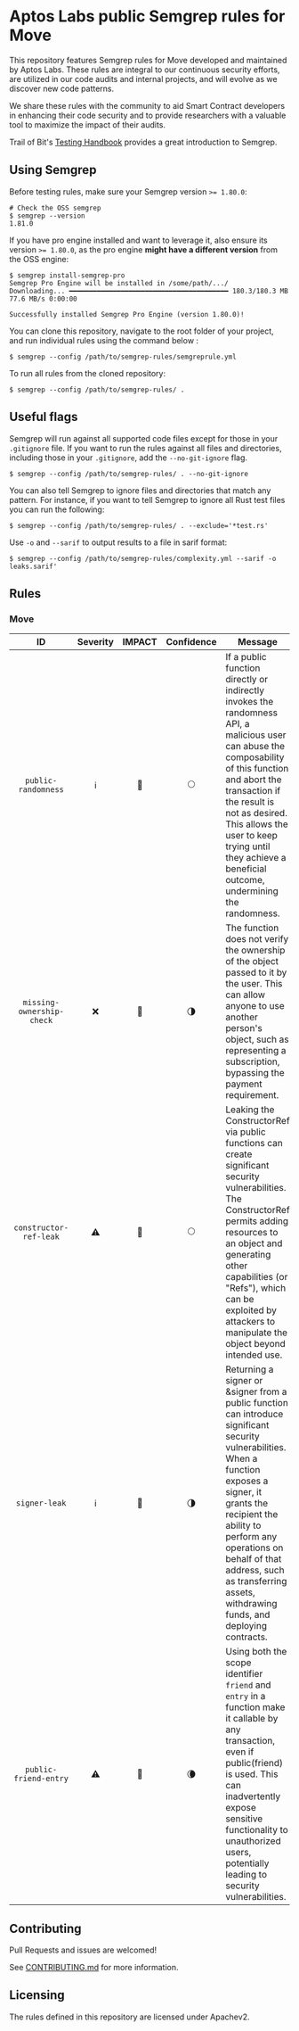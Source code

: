 # Aptos Labs public Semgrep rules for Move

This repository features Semgrep rules for Move developed and maintained by Aptos Labs. These rules are integral to our continuous security efforts, are utilized in our code audits and internal projects, and will evolve as we discover new code patterns.

We share these rules with the community to aid Smart Contract developers in enhancing their code security and to provide researchers with a valuable tool to maximize the impact of their audits.

Trail of Bit's [Testing Handbook](https://appsec.guide/docs/static-analysis/semgrep/) provides a great introduction to Semgrep.

## Using Semgrep

Before testing rules, make sure your Semgrep version `>= 1.80.0`:
```shell
# Check the OSS semgrep 
$ semgrep --version
1.81.0
```

If you have pro engine installed and want to leverage it, also ensure its version `>= 1.80.0`, as the pro engine **might have a different version** from the OSS engine:
```shell
$ semgrep install-semgrep-pro
Semgrep Pro Engine will be installed in /some/path/.../
Downloading... ━━━━━━━━━━━━━━━━━━━━━━━━━━━━━━━━━━━━━━━━ 180.3/180.3 MB 77.6 MB/s 0:00:00

Successfully installed Semgrep Pro Engine (version 1.80.0)!
```

You can clone this repository, navigate to the root folder of your project, and run individual rules using the command below :

```shell
$ semgrep --config /path/to/semgrep-rules/semgreprule.yml
```

To run all rules from the cloned repository:

```shell
$ semgrep --config /path/to/semgrep-rules/ .
```

## Useful flags

Semgrep will run against all supported code files except for those in your `.gitignore` file. If you want to run the rules against all files and directories, including those in your `.gitignore`, add the `--no-git-ignore` flag.

```shell
$ semgrep --config /path/to/semgrep-rules/ . --no-git-ignore
```

You can also tell Semgrep to ignore files and directories that match any pattern. For instance, if you want to tell Semgrep to ignore all Rust test files you can run the following:


```shell
$ semgrep --config /path/to/semgrep-rules/ . --exclude='*test.rs'
```

Use `-o` and `--sarif` to output results to a file in sarif format:

```shell
$ semgrep --config /path/to/semgrep-rules/complexity.yml --sarif -o leaks.sarif'
```

## Rules



### Move
ID | Severity | IMPACT | Confidence | Message
:-:|:--------:|:------:|:----------:|--------
`public-randomness` | ℹ️ | 🔴 | 🌕 | If a public function directly or indirectly invokes the randomness API, a malicious user can abuse the composability of this function and abort the transaction if the result is not as desired. This allows the user to keep trying until they achieve a beneficial outcome, undermining the randomness.
`missing-ownership-check` | ❌ | 🔴 | 🌗 | The function does not verify the ownership of the object passed to it by the user. This can allow anyone to use another person's object, such as representing a subscription, bypassing the payment requirement.
`constructor-ref-leak` | ⚠️ | 🔴 | 🌕 | Leaking the ConstructorRef via public functions can create significant security vulnerabilities. The ConstructorRef permits adding resources to an object and generating other capabilities (or "Refs"), which can be exploited by attackers to manipulate the object beyond intended use.
`signer-leak` | ℹ️ | 🔴 | 🌗 | Returning a signer or &signer from a public function can introduce significant security vulnerabilities. When a function exposes a signer, it grants the recipient the ability to perform any operations on behalf of that address, such as transferring assets, withdrawing funds, and deploying contracts.
`public-friend-entry` | ⚠️ | 🔴 | 🌘 | Using both the scope identifier `friend` and `entry` in a function make it callable by any transaction, even if public(friend) is used. This can inadvertently expose sensitive functionality to unauthorized users, potentially leading to security vulnerabilities.

## Contributing

Pull Requests and issues are welcomed!

See [CONTRIBUTING.md](CONTRIBUTING.md) for more information.

## Licensing

The rules defined in this repository are licensed under Apachev2.
